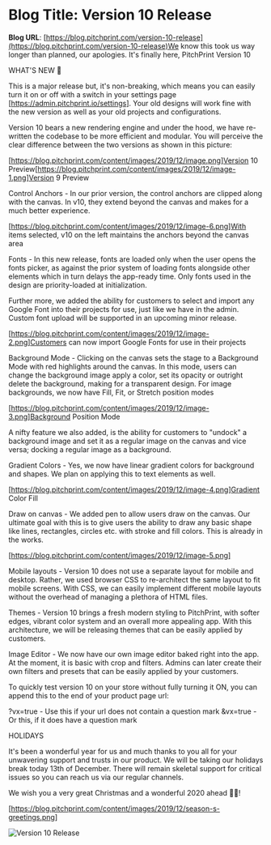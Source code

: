 # **Blog Title**: Version 10 Release

**Blog URL**: [https://blog.pitchprint.com/version-10-release](https://blog.pitchprint.com/version-10-release)We know this took us way longer than planned, our apologies. It's finally here, PitchPrint Version 10


WHAT'S NEW 🚀

This is a major release but, it's non-breaking, which means you can easily turn it on or off with a switch in your settings page
[https://admin.pitchprint.io/settings]. Your old designs will work fine with the new version as well as your old projects and
configurations.

Version 10 bears a new rendering engine and under the hood, we have re-written the codebase to be more efficient and modular. You will
perceive the clear difference between the two versions as shown in this picture:

[https://blog.pitchprint.com/content/images/2019/12/image.png]Version 10
Preview[https://blog.pitchprint.com/content/images/2019/12/image-1.png]Version 9 Preview

Control Anchors - In our prior version, the control anchors are clipped along with the canvas. In v10, they extend beyond the canvas and
makes for a much better experience.

[https://blog.pitchprint.com/content/images/2019/12/image-6.png]With items selected, v10 on the left maintains the anchors beyond the canvas
area

Fonts - In this new release, fonts are loaded only when the user opens the fonts picker, as against the prior system of loading fonts
alongside other elements which in turn delays the app-ready time. Only fonts used in the design are priority-loaded at initialization.

Further more, we added the ability for customers to select and import any Google Font into their projects for use, just like we have in the
admin. Custom font upload will be supported in an upcoming minor release.

[https://blog.pitchprint.com/content/images/2019/12/image-2.png]Customers can now import Google Fonts for use in their projects

Background Mode - Clicking on the canvas sets the stage to a Background Mode with red highlights around the canvas. In this mode, users can
change the background image apply a color, set its opacity or outright delete the background, making for a transparent design. For image
backgrounds, we now have Fill, Fit, or Stretch position modes

[https://blog.pitchprint.com/content/images/2019/12/image-3.png]Background Position Mode

A nifty feature we also added, is the ability for customers to "undock" a background image and set it as a regular image on the canvas and
vice versa; docking a regular image as a background.

Gradient Colors - Yes, we now have linear gradient colors for background and shapes. We plan on applying this to text elements as well.

[https://blog.pitchprint.com/content/images/2019/12/image-4.png]Gradient Color Fill

Draw on canvas - We added pen to allow users draw on the canvas. Our ultimate goal with this is to give users the ability to draw any basic
shape like lines, rectangles, circles etc. with stroke and fill colors. This is already in the works.

[https://blog.pitchprint.com/content/images/2019/12/image-5.png]

Mobile layouts - Version 10 does not use a separate layout for mobile and desktop. Rather, we used browser CSS to re-architect the same
layout to fit mobile screens. With CSS, we can easily implement different mobile layouts without the overhead of managing a plethora of HTML
files.

Themes - Version 10 brings a fresh modern styling to PitchPrint, with softer edges, vibrant color system and an overall more appealing app.
With this architecture, we will be releasing themes that can be easily applied by customers.

Image Editor - We now have our own image editor baked right into the app. At the moment, it is basic with crop and filters. Admins can later
create their own filters and presets that can be easily applied by your customers.

To quickly test version 10 on your store without fully turning it ON,
you can append this to the end of your product page url:

?vx=true - Use this if your url does not contain a question mark
&vx=true - Or this, if it does have a question mark



HOLIDAYS

It's been a wonderful year for us and much thanks to you all for your unwavering support and trusts in our product. We will be taking our
holidays break today 13th of December. There will remain skeletal support for critical issues so you can reach us via our regular channels.

We wish you a very great Christmas and a wonderful 2020 ahead 🎄🎅!

[https://blog.pitchprint.com/content/images/2019/12/season-s-greetings.png]

![Version 10 Release](https://blog.pitchprint.com/content/images/2019/12/V10-Header.png)

